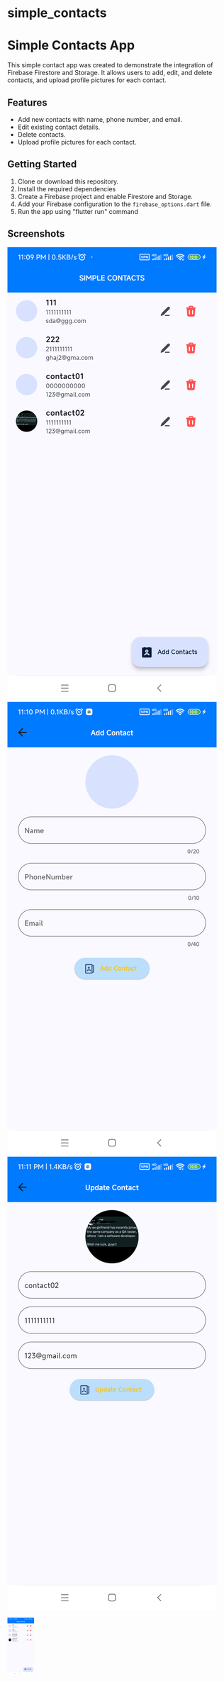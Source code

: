 # simple_contacts
# Simple Contacts App

This simple contact app was created to demonstrate the integration of Firebase Firestore and Storage. It allows users to add, edit, and delete contacts, and upload profile pictures for each contact.

## Features

- Add new contacts with name, phone number, and email.
- Edit existing contact details.
- Delete contacts.
- Upload profile pictures for each contact.

## Getting Started

1. Clone or download this repository.
2. Install the required dependencies 
3. Create a Firebase project and enable Firestore and Storage.
4. Add your Firebase configuration to the `firebase_options.dart` file.
5. Run the app using "flutter run" command

## Screenshots

![Screenshot 1](img.png)
![Screenshot 2](img_1.png)
![Screenshot 3](img_2.png)

<div style="width:60px ; height:60px">
<img src="img.png" width="500"/>
</div>